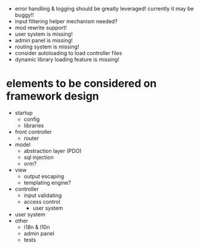 - error handling & logging should be greatly leveraged! currently it may
  be buggy!!
- input filtering helper mechanism needed?
- mod rewrite support!
- user system is missing!
- admin panel is missing!
- routing system is missing!
- consider autoloading to load controller files
- dynamic library loading feature is missing!

elements to be considered on framework design
=============================================

- startup
    - config
    - libraries
- front controller
    - router
- model
    - abstraction layer (PDO)
    - sql injection
    - orm?
- view
    - output escaping
    - templating engine?
- controller
    - input validating
    - access control
        - user system
- user system
- other
    - i18n & l10n
    - admin panel
    - tests
